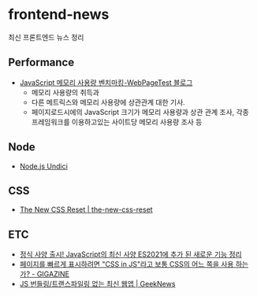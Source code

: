 # frontend-news
최신 프론트엔드 뉴스 정리

## Performance

- [JavaScript 메모리 사용량 벤치마킹-WebPageTest 블로그](https://blog.webpagetest.org/posts/benchmarking-javascript-memory-usage/)
  - 메모리 사용량의 취득과 
  - 다른 메트릭스와 메모리 사용량에 상관관계 대한 기사. 
  - 페이지로드시에의 JavaScript 크기가 메모리 사용량과 상관 관계 조사, 각종 프레임워크를 이용하고있는 사이트당 메모리 사용량 조사 등

## Node

- [Node.js Undici](https://undici.nodejs.org/#/)

## CSS

- [The New CSS Reset | the-new-css-reset](https://elad2412.github.io/the-new-css-reset/)

## ETC

- [정식 사양 출시! JavaScript의 최신 사양 ES2021에 추가 된 새로운 기능 정리](https://zenn.dev/tonkotsuboy_com/articles/es2021-whats-new)
- [페이지를 빠르게 표시하려면 "CSS in JS"라고 보통 CSS의 어느 쪽을 사용 하는가? - GIGAZINE](https://gigazine.net/news/20210625-css-in-js-performance/)
- [JS 번들링/트랜스파일링 없는 최신 웹앱 | GeekNews](https://news.hada.io/topic?id=4868)
